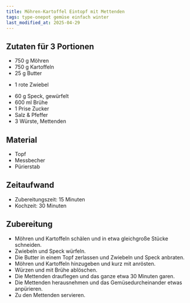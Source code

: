 ```yaml
--- 
title: Möhren-Kartoffel Eintopf mit Mettenden 
tags: type-onepot gemüse einfach winter
last_modified_at: 2025-04-29
---
```

## Zutaten für 3 Portionen
* 750 g Möhren  
* 750 g Kartoffeln
* 25 g Butter
+ 1 rote Zwiebel
* 60 g Speck, gewürfelt
* 600 ml Brühe
* 1 Prise Zucker
* Salz & Pfeffer
* 3 Würste, Mettenden

## Material
* Topf
* Messbecher
* Pürierstab

## Zeitaufwand
* Zubereitungszeit: 15 Minuten
* Kochzeit: 30 Minuten

## Zubereitung
* Möhren und Kartoffeln schälen und in etwa gleichgroße Stücke
  schneiden.
* Zwiebeln und Speck würfeln.
* Die Butter in einem Topf zerlassen und Zwiebeln und Speck anbraten.
* Möhren und Kartoffeln hinzugeben und kurz mit anrösten.
* Würzen und mit Brühe ablöschen.
* Die Mettenden drauflegen und das ganze etwa 30 Minuten garen.
* Die Mettenden herausnehmen und das Gemüsedurcheinander etwas
  anpürieren.
* Zu den Mettenden servieren.